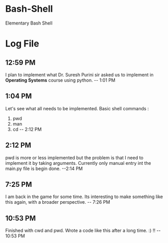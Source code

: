 # Bash-Shell
Elementary Bash Shell

# Log File
## 12:59 PM

I plan to implement what Dr. Suresh Purini sir asked us to implement in **Operating Systems** course using python.
-- 1:01 PM

## 1:04 PM

Let's see what all needs to be implemented. 
Basic shell commands :
1. pwd
2. man
3. cd
-- 2:12 PM

## 2:12 PM

pwd is more or less implemented but the problem is that I need to implement it by taking arguments. Currently only manual entry
int the main.py file is begin done.
--2:14 PM

## 7:25 PM

I am back in the game for some time. Its interesting to make something like this again, with a broader perspective.
-- 7:26 PM

## 10:53 PM
Finished with cwd and pwd. Wrote a code like this after a long time. :) !!
-- 10:53 PM
